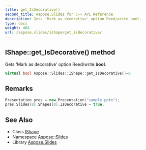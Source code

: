 ```yaml
---
title: get_IsDecorative()
second_title: Aspose.Slides for C++ API Reference
description: Gets 'Mark as decorative' option Reed/write bool.
type: docs
weight: 404
url: /aspose.slides/ishape/get_isdecorative/
---
```

## IShape::get_IsDecorative() method


Gets 'Mark as decorative' option Reed/write **bool**.

```cpp
virtual bool Aspose::Slides::IShape::get_IsDecorative()=0
```

## Remarks



```cpp
Presentation pres = new Presentation("sample.pptx");
pres.Slides[0].Shapes[0].IsDecorative = true;
```

## See Also

* Class [IShape](../)
* Namespace [Aspose::Slides](../../)
* Library [Aspose.Slides](../../../)